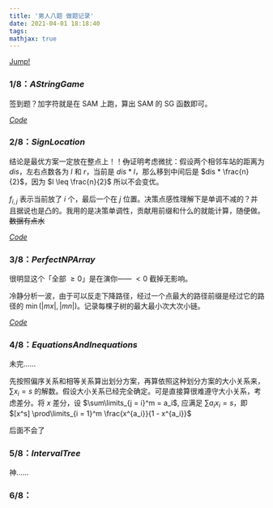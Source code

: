 ```yaml
---
title: '男人八题 做题记录'
date: 2021-04-01 18:18:40
tags: 
mathjax: true
---
```


[Jump!](https://loj.ac/p?keyword=%E7%94%B7%E4%BA%BA)

### $1/8$：$AStringGame$

签到题？加字符就是在 SAM 上跑，算出 SAM 的 SG 函数即可。

[$Code$](https://loj.ac/s/1105841)

### $2/8$：$SignLocation$

结论是最优方案一定放在整点上！！~~伪~~证明考虑微扰：假设两个相邻车站的距离为 $dis$，左右点数各为 $l$ 和 $r$，当前是 $dis * l$，那么移到中间后是 $dis * \frac{n}{2}$，因为 $l \leq \frac{n}{2}$ 所以不会变优。

$f_{i, j}$ 表示当前放了 $i$ 个，最后一个在 $j$ 位置。决策点感性理解下是单调不减的？并且据说也是凸的。我用的是决策单调性，贡献用前缀和什么的就能计算，随便做。~~数据有点水~~ 

[$Code$](https://loj.ac/s/1105995)

### $3/8$：$PerfectNPArray$

很明显这个「全部 $\geq 0$」是在演你—— $< 0$ 截掉无影响。

冷静分析一波，由于可以反走下降路径，经过一个点最大的路径前缀是经过它的路径的 $\min( |mx|, |mn| )$。记录每棵子树的最大最小次大次小链。

[$Code$](https://loj.ac/s/1106102)

### $4/8$：$EquationsAndInequations$

未完……

先按照偏序关系和相等关系算出划分方案，再算依照这种划分方案的大小关系来，$\sum x_i = s$ 的解数。假设大小关系已经完全确定。可是直接算很难遵守大小关系，考虑差分。将 $x$ 差分，设 $\sum\limits_{j = i}^m = a_i$, 应满足 $\sum a_i x_i = s$，即 $[x^s] \prod\limits_{i = 1}^m \frac{x^{a_i}}{1 - x^{a_i}}$

后面不会了

### $5/8$：$IntervalTree$

神……



### $6/8$：

